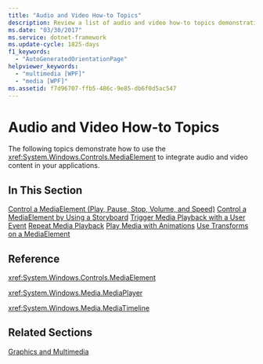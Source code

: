 ```yaml
---
title: "Audio and Video How-to Topics"
description: Review a list of audio and video how-to topics demonstrating how to use the MediaElement to integrate audio and video content in your applications.
ms.date: "03/30/2017"
ms.service: dotnet-framework
ms.update-cycle: 1825-days
f1_keywords:
  - "AutoGeneratedOrientationPage"
helpviewer_keywords:
  - "multimedia [WPF]"
  - "media [WPF]"
ms.assetid: f7d96707-ffb5-486c-9e85-db6f0d5ac547
---
```

# Audio and Video How-to Topics

The following topics demonstrate how to use the <xref:System.Windows.Controls.MediaElement> to integrate audio and video content in your applications.

## In This Section

[Control a MediaElement (Play, Pause, Stop, Volume, and Speed)](how-to-control-a-mediaelement-play-pause-stop-volume-and-speed.md)
[Control a MediaElement by Using a Storyboard](how-to-control-a-mediaelement-by-using-a-storyboard.md)
[Trigger Media Playback with a User Event](how-to-trigger-media-playback-with-a-user-event.md)
[Repeat Media Playback](how-to-repeat-media-playback.md)
[Play Media with Animations](how-to-play-media-with-animations.md)
[Use Transforms on a MediaElement](how-to-use-transforms-on-a-mediaelement.md)

## Reference

<xref:System.Windows.Controls.MediaElement>

<xref:System.Windows.Media.MediaPlayer>

<xref:System.Windows.Media.MediaTimeline>

## Related Sections

[Graphics and Multimedia](index.md)
